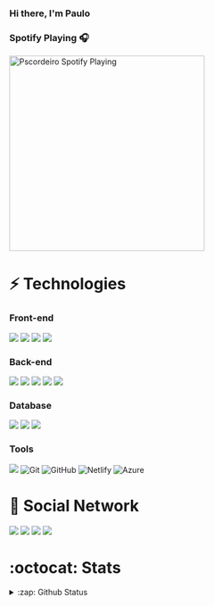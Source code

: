 ### Hi there, I'm Paulo

<!-- 

- 🔭 I’m currently working on ...
- 🌱 I’m currently learning ...
- 👯 I’m looking to collaborate on ...
- 🤔 I’m looking for help with ...
- 💬 Ask me about ...
- 📫 How to reach me: ...
- 😄 Pronouns: ...
- ⚡ Fun fact: ...
  -->
  
### Spotify Playing 🎧

[<img src="https://spotify-player-sooty.vercel.app/api/spotify" alt="Pscordeiro Spotify Playing" width="350" />](https://open.spotify.com/user/ps.cordeiro01)

# :zap: Technologies

<h3>Front-end</h3>
<p>
  <img src="https://img.shields.io/badge/HTML5%20-%23E34F26.svg?&style=for-the-badge&logo=html5&logoColor=white"/>
  <img src="https://img.shields.io/badge/CSS3%20-%231572B6.svg?&style=for-the-badge&logo=css3&logoColor=white"/>
  <img src="https://img.shields.io/badge/Bootstrap%20-%23563D7C.svg?&style=for-the-badge&logo=bootstrap&logoColor=white"/>
  <img src="https://img.shields.io/badge/JavaScript%20-%23323330.svg?&style=for-the-badge&logo=javascript&logoColor=%23F7DF1E"/>
</p>

<h3>Back-end</h3>
<p>

<p>
  <img src="https://img.shields.io/badge/C%23-239120?style=for-the-badge&logo=c-sharp&logoColor=white"/>
  <img src="https://img.shields.io/badge/.NET-5C2D91?style=for-the-badge&logo=.net&logoColor=white"/>
  <img src="https://img.shields.io/badge/jQuery-0769AD?style=for-the-badge&logo=jquery&logoColor=white"/>
  <img src="https://img.shields.io/badge/Java-%23ED8B00.svg?&style=for-the-badge&logo=java&logoColor=white"/>
  <img src="https://img.shields.io/badge/Python%20-%2314354C.svg?&style=for-the-badge&logo=python&logoColor=white"/>
  <!-- <img src="https://img.shields.io/badge/Go-00ADD8?style=for-the-badge&logo=go&logoColor=white" /> -->
</p>

<h3>Database</h3>
<p>
  <img src ="https://img.shields.io/badge/SQLite-%2307405e.svg?&style=for-the-badge&logo=sqlite&logoColor=white"/>
  <img src="https://img.shields.io/badge/SQL%20Server-%2312100E.svg?logo=microsoft-sql-server&logoColor=red&style=for-the-badge"/>
  <img src="https://img.shields.io/badge/MongoDB-4EA94B?style=for-the-badge&logo=mongodb&logoColor=white" />
</p>

<h3>Tools</h3>
<p>
  <img src="https://img.shields.io/badge/docker%20-%230db7ed.svg?&style=for-the-badge&logo=docker&logoColor=white"/>
  <img alt="Git" src="https://img.shields.io/badge/Git-%2312100E.svg?logo=git&style=for-the-badge"/>
  <img alt="GitHub" src="https://img.shields.io/badge/GitHub-black?logo=GitHub&style=for-the-badge"/>
  <img alt="Netlify" src="https://img.shields.io/badge/Netlify-00C7B7?style=for-the-badge&logo=netlify&logoColor=white"/>
  <img alt="Azure" src="https://img.shields.io/badge/Microsoft_Azure-0089D6?style=for-the-badge&logo=microsoft-azure&logoColor=white"/>
</p>


# :satellite: Social Network

<p>
  <a href="https://pscordeiro.com" target="_blank"><img src="https://img.shields.io/badge/Website-3b5998?style=for-the-badge&logo=google-chrome&logoColor=white" /></a>
  <a href="https://linkedin.com/in/pscordeiro" target="_blank"><img src="https://img.shields.io/badge/LinkedIn%20-%230077B5.svg?&style=for-the-badge&logo=linkedin&logoColor=white"/></a>
  <a href="https://t.me/pscordeiro" target="_blank"><img src="https://img.shields.io/badge/-Telegram-0088cc?style=for-the-badge&logo=Telegram&logoColor=white)" /></a>
  <a href="https://twitter.com/v4ipc" target="_blank"><img src="https://img.shields.io/badge/Twitter-0088cc?style=for-the-badge&logo=Twitter&logoColor=white)" /></a>
</p>

# :octocat: Stats

<details>

<br>

<summary>:zap: Github Status </summary>

<img align= "left" alt="Paulo's GitHub Stats" src="http://github-readme-stats-pscordeiro.vercel.app/api?username=pscordeiro&show_icons=true&include_all_commits=true"/>

</details>

